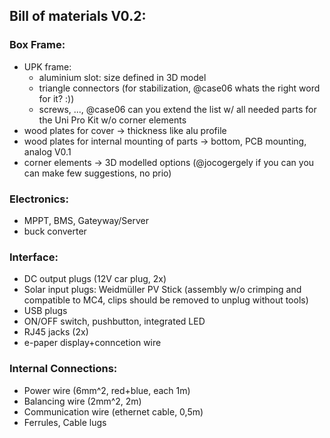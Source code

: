 ## Bill of materials V0.2:

### Box Frame:
- UPK frame:
  - aluminium slot: size defined in 3D model
  - triangle connectors (for stabilization, @case06 whats the right word for it? :))
  - screws, ..., @case06  can you extend the list w/ all needed parts for the Uni Pro Kit w/o corner elements
- wood plates for cover -> thickness like alu profile
- wood plates for internal mounting of parts -> bottom, PCB mounting, analog V0.1
- corner elements -> 3D modelled options (@jocogergely if you can you can make few suggestions, no prio)

### Electronics:
- MPPT, BMS, Gateyway/Server
- buck converter

### Interface:
- DC output plugs (12V car plug, 2x)
- Solar input plugs: Weidmüller PV Stick (assembly w/o crimping and compatible to MC4, clips should be removed to unplug without tools)
- USB plugs
- ON/OFF switch, pushbutton, integrated LED
- RJ45 jacks (2x)
- e-paper display+conncetion wire

### Internal Connections:
- Power wire (6mm^2, red+blue, each 1m)
- Balancing wire (2mm^2, 2m)
- Communication wire (ethernet cable, 0,5m)
- Ferrules, Cable lugs
